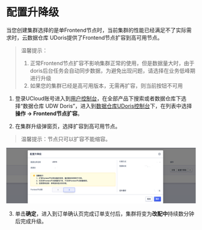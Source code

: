 # 配置升降级

当您创建集群选择的是单Frontend节点时，当前集群的性能已经满足不了实际需求时，云数据仓库 UDoris提供了Frontend节点扩容到高可用节点。

<blockquote>
温馨提示：
  <ol>
  <li>正常Frontend节点扩容不影响集群正常的使用，但是数据量大时，由于doris后台任务会自动同步数据，为避免出现问题，请选择在业务低峰期进行升级</li>
  <li>如果您的集群已经是高可用版本，无需再扩容，则当前按钮不可用</li>
  </ol>
</blockquote>


1. 登录UCloud账号进入到[用户控制台](https://passport.ucloud.cn/#login)，在全部产品下搜索或者数据仓库下选择“数据仓库 UDW Doris”，进入到[数据仓库UDoris控制台](https://console.ucloud.cn/udw/doris)下，在列表中选择**操作 -> Frontend节点扩容**。

2. 在集群升级弹窗页，选择扩容到高可用节点。

<blockquote>
  温馨提示：节点只可以扩容不能缩容。
</blockquote>


![udoris-resize-fe](../images/udoris-resize-fe.png)

3. 单击**确定**，进入到订单确认页完成订单支付后，集群将变为**改配中**持续数分钟后完成升级。